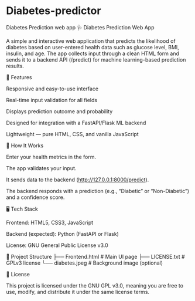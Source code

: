 # Diabetes-predictor
Diabetes Prediction web app 🩺 Diabetes Prediction Web App

A simple and interactive web application that predicts the likelihood of diabetes based on user-entered health data such as glucose level, BMI, insulin, and age. The app collects input through a clean HTML form and sends it to a backend API (/predict) for machine learning–based prediction results.

🚀 Features

Responsive and easy-to-use interface

Real-time input validation for all fields

Displays prediction outcome and probability

Designed for integration with a FastAPI/Flask ML backend

Lightweight — pure HTML, CSS, and vanilla JavaScript

🧠 How It Works

Enter your health metrics in the form.

The app validates your input.

It sends data to the backend (http://127.0.0.1:8000/predict).

The backend responds with a prediction (e.g., “Diabetic” or “Non-Diabetic”) and a confidence score.

🖥️ Tech Stack

Frontend: HTML5, CSS3, JavaScript

Backend (expected): Python (FastAPI or Flask)

License: GNU General Public License v3.0

📂 Project Structure ├── Frontend.html # Main UI page ├── LICENSE.txt # GPLv3 license └── diabetes.jpeg # Background image (optional)

🧾 License

This project is licensed under the GNU GPL v3.0, meaning you are free to use, modify, and distribute it under the same license terms.
